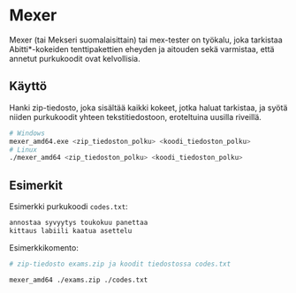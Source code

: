 # Mexer

Mexer (tai Mekseri suomalaisittain) tai mex-tester on työkalu, joka tarkistaa Abitti\*-kokeiden tenttipakettien eheyden ja aitouden sekä varmistaa, että annetut purkukoodit ovat kelvollisia.

## Käyttö

Hanki zip-tiedosto, joka sisältää kaikki kokeet, jotka haluat tarkistaa, ja syötä niiden purkukoodit yhteen tekstitiedostoon, eroteltuina uusilla riveillä.

```bash
# Windows
mexer_amd64.exe <zip_tiedoston_polku> <koodi_tiedoston_polku>
# Linux
./mexer_amd64 <zip_tiedoston_polku> <koodi_tiedoston_polku>
```

## Esimerkit

Esimerkki purkukoodi `codes.txt`:

```txt
annostaa syvyytys toukokuu panettaa
kittaus labiili kaatua asettelu
```

Esimerkkikomento:

```bash
# zip-tiedosto exams.zip ja koodit tiedostossa codes.txt

mexer_amd64 ./exams.zip ./codes.txt
```
